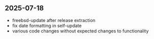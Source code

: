 ## 2025-07-18 ##
* freebsd-update after release extraction
* fix date formatting in self-update
* various code changes without expected changes to functionality